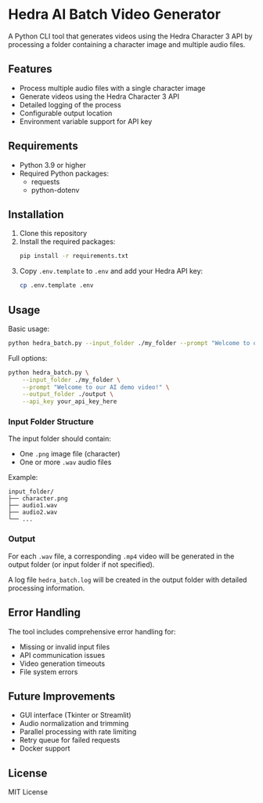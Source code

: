 # Hedra AI Batch Video Generator

A Python CLI tool that generates videos using the Hedra Character 3 API by processing a folder containing a character image and multiple audio files.

## Features

- Process multiple audio files with a single character image
- Generate videos using the Hedra Character 3 API
- Detailed logging of the process
- Configurable output location
- Environment variable support for API key

## Requirements

- Python 3.9 or higher
- Required Python packages:
  - requests
  - python-dotenv

## Installation

1. Clone this repository
2. Install the required packages:
   ```bash
   pip install -r requirements.txt
   ```
3. Copy `.env.template` to `.env` and add your Hedra API key:
   ```bash
   cp .env.template .env
   ```

## Usage

Basic usage:
```bash
python hedra_batch.py --input_folder ./my_folder --prompt "Welcome to our AI demo video!"
```

Full options:
```bash
python hedra_batch.py \
    --input_folder ./my_folder \
    --prompt "Welcome to our AI demo video!" \
    --output_folder ./output \
    --api_key your_api_key_here
```

### Input Folder Structure

The input folder should contain:
- One `.png` image file (character)
- One or more `.wav` audio files

Example:
```
input_folder/
├── character.png
├── audio1.wav
├── audio2.wav
└── ...
```

### Output

For each `.wav` file, a corresponding `.mp4` video will be generated in the output folder (or input folder if not specified).

A log file `hedra_batch.log` will be created in the output folder with detailed processing information.

## Error Handling

The tool includes comprehensive error handling for:
- Missing or invalid input files
- API communication issues
- Video generation timeouts
- File system errors

## Future Improvements

- GUI interface (Tkinter or Streamlit)
- Audio normalization and trimming
- Parallel processing with rate limiting
- Retry queue for failed requests
- Docker support

## License

MIT License 
